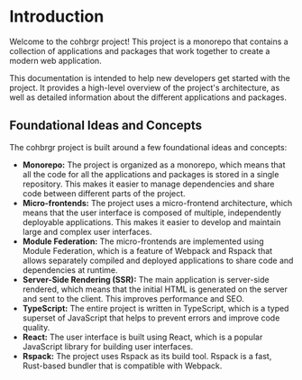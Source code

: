 # Introduction

Welcome to the cohbrgr project! This project is a monorepo that contains a collection of applications and packages that work together to create a modern web application.

This documentation is intended to help new developers get started with the project. It provides a high-level overview of the project's architecture, as well as detailed information about the different applications and packages.

## Foundational Ideas and Concepts

The cohbrgr project is built around a few foundational ideas and concepts:

-   **Monorepo:** The project is organized as a monorepo, which means that all the code for all the applications and packages is stored in a single repository. This makes it easier to manage dependencies and share code between different parts of the project.
-   **Micro-frontends:** The project uses a micro-frontend architecture, which means that the user interface is composed of multiple, independently deployable applications. This makes it easier to develop and maintain large and complex user interfaces.
-   **Module Federation:** The micro-frontends are implemented using Module Federation, which is a feature of Webpack and Rspack that allows separately compiled and deployed applications to share code and dependencies at runtime.
-   **Server-Side Rendering (SSR):** The main application is server-side rendered, which means that the initial HTML is generated on the server and sent to the client. This improves performance and SEO.
-   **TypeScript:** The entire project is written in TypeScript, which is a typed superset of JavaScript that helps to prevent errors and improve code quality.
-   **React:** The user interface is built using React, which is a popular JavaScript library for building user interfaces.
-   **Rspack:** The project uses Rspack as its build tool. Rspack is a fast, Rust-based bundler that is compatible with Webpack.
